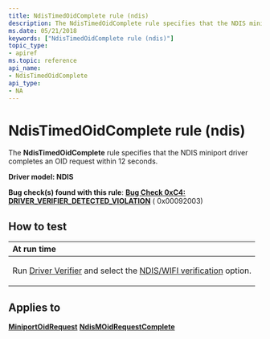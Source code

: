 ```yaml
---
title: NdisTimedOidComplete rule (ndis)
description: The NdisTimedOidComplete rule specifies that the NDIS miniport driver completes an OID request within 12 seconds.
ms.date: 05/21/2018
keywords: ["NdisTimedOidComplete rule (ndis)"]
topic_type:
- apiref
ms.topic: reference
api_name:
- NdisTimedOidComplete
api_type:
- NA
---
```


# NdisTimedOidComplete rule (ndis)


The **NdisTimedOidComplete** rule specifies that the NDIS miniport driver completes an OID request within 12 seconds.

**Driver model: NDIS**

**Bug check(s) found with this rule**: [**Bug Check 0xC4: DRIVER\_VERIFIER\_DETECTED\_VIOLATION**](../debugger/bug-check-0xc4--driver-verifier-detected-violation.md) ( 0x00092003)


## How to test

<table>
<colgroup>
<col width="100%" />
</colgroup>
<thead>
<tr class="header">
<th align="left">At run time</th>
</tr>
</thead>
<tbody>
<tr class="odd">
<td align="left"><p>Run <a href="/windows-hardware/drivers/devtest/driver-verifier" data-raw-source="[Driver Verifier](./driver-verifier.md)">Driver Verifier</a> and select the <a href="/windows-hardware/drivers/devtest/ndis-wifi-verification" data-raw-source="[NDIS/WIFI verification](./ndis-wifi-verification.md)">NDIS/WIFI verification</a> option.</p></td>
</tr>
</tbody>
</table>

 

## Applies to

[**MiniportOidRequest**](/windows-hardware/drivers/ddi/ndis/nc-ndis-miniport_oid_request)
[**NdisMOidRequestComplete**](/windows-hardware/drivers/ddi/ndis/nf-ndis-ndismoidrequestcomplete)
